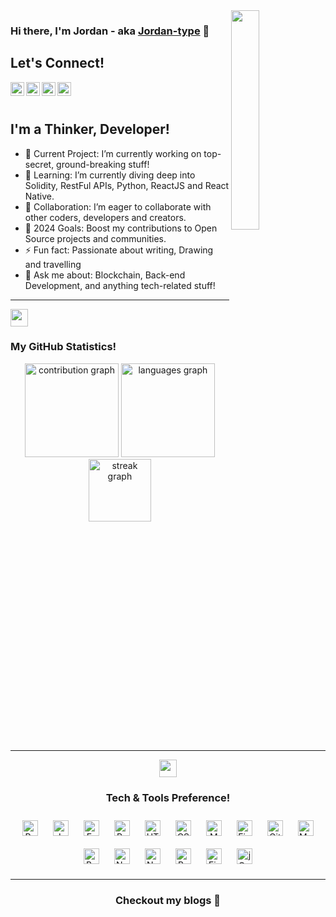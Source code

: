 <img align="right" src="https://user-images.githubusercontent.com/22797857/90096358-dba16400-dd54-11ea-8e44-e181ada72661.gif" width="30%" />

### Hi there, I'm Jordan - aka [Jordan-type](https://jordanmuthemba-com.vercel.app/) 👋

## Let's Connect! 

<a href="https://www.linkedin.com/in/jordan-muthemba/">
<img align="left" alt="LinkedIn | Jordan" width="22px" src="https://cdn.jsdelivr.net/npm/simple-icons@v3/icons/linkedin.svg" style="color: #0A66C2;"/>
</a>
<a href="https://www.instagram.com/jordan_type/">
<img align="left" alt="Instagram | Jordan" width="22px" src="https://cdn.jsdelivr.net/npm/simple-icons@v3/icons/instagram.svg" style="color: #E4405F;"/>
</a>
<a href="https://www.facebook.com/jordantypeizo.type/">
<img align="left" alt="Facebook | Jordan" width="22px" src="https://cdn.jsdelivr.net/npm/simple-icons@v3/icons/facebook.svg" style="color: #4267B2;"/>
</a>
<a href="https://twitter.com/type_jordan/">
<img align="left" alt="Twitter | Jordan" width="22px" src="https://cdn.jsdelivr.net/npm/simple-icons@v3/icons/twitter.svg" style="color: #1DA1F2;"/>
</a>

<br/><br/>

## I'm a Thinker, Developer!

- 🔭 Current Project: I’m currently working on top-secret, ground-breaking stuff!
- 🌱 Learning: I’m currently diving deep into Solidity, RestFul APIs, Python, ReactJS and React Native.
- 👯 Collaboration: I’m eager to collaborate with other coders, developers and creators.
- 🥅 2024 Goals: Boost my contributions to Open Source projects and communities.
- ⚡ Fun fact: Passionate about writing, Drawing and travelling
- 💬 Ask me about: Blockchain, Back-end Development, and anything tech-related stuff!

---
<img src="https://emojis.slackmojis.com/emojis/images/1471045852/841/hero.gif?1471045852" align="center" width="28" />

### My GitHub Statistics!
<div align="center">
 <img align=""  src="https://github-readme-stats.vercel.app/api?username=Jordan-type&show_icons=true&title_color=fff&icon_color=79ff97&text_color=9f9f9f&bg_color=151515" height="150" alt="contribution graph" />
 <img align=""  src="https://github-readme-stats.vercel.app/api/top-langs?username=Jordan-type&locale=en&hide_title=false&layout=compact&card_width=320&langs_count=5&theme=dracula&hide_border=false" height="150" alt="languages graph"  />
 <img align=""  src = "https://github-readme-streak-stats.herokuapp.com/?user=Jordan-type&" height="100" alt="streak graph" />
</p>
<!-- Clearfix to ensure the next section does not overlap -->
<div style="clear: both;"></div>

---
<img src="https://emojis.slackmojis.com/emojis/images/1471045839/793/computerrage.gif?1471045839" align="center" width="28" />

### Tech & Tools Preference!

<div>
 <img style="margin: 10px" src="https://profilinator.rishav.dev/skills-assets/python-original.svg" alt="Python" height="25" />
 <img style="margin: 10px" src="https://profilinator.rishav.dev/skills-assets/javascript-original.svg" alt="JavaScript" height="25" />
 <img style="margin: 10px" src="https://profilinator.rishav.dev/skills-assets/express-original-wordmark.svg" alt="Express.js" height="25" />
 <img style="margin: 10px" src="https://profilinator.rishav.dev/skills-assets/react-original-wordmark.svg" alt="React" height="25" />
 <img style="margin: 10px" src="https://profilinator.rishav.dev/skills-assets/html5-original-wordmark.svg" alt="HTML5" height="25" />
 <img style="margin: 10px" src="https://profilinator.rishav.dev/skills-assets/css3-original-wordmark.svg" alt="CSS3" height="25" />
 <img style="margin: 10px" src="https://profilinator.rishav.dev/skills-assets/mongodb-original-wordmark.svg" alt="MongoDB" height="25" />
 <img style="margin: 10px" src="https://profilinator.rishav.dev/skills-assets/figma-icon.svg" alt="Figma" height="25" />
 <img style="margin: 10px" src="https://profilinator.rishav.dev/skills-assets/git-scm-icon.svg" alt="Git" height="25" />
 <img style="margin: 10px" src="https://profilinator.rishav.dev/skills-assets/mysql-original-wordmark.svg" alt="MySQL" height="25" />
 <img style="margin: 10px" src="https://profilinator.rishav.dev/skills-assets/bootstrap-plain.svg" alt="Bootstrap" height="25" />
 <img style="margin: 10px" src="https://profilinator.rishav.dev/skills-assets/nodejs-original-wordmark.svg" alt="Node.js" height="25" />
 <img style="margin: 10px" src="https://profilinator.rishav.dev/skills-assets/nginx-original.svg" alt="Nginx" height="25" />
 <img style="margin: 10px" src="https://profilinator.rishav.dev/skills-assets/gnu_bash-icon.svg" alt="Bash" height="25" />
 <img style="margin: 10px" src="https://profilinator.rishav.dev/skills-assets/firebase.png" alt="Firebase" height="25" />
 <img style="margin: 10px" src="https://profilinator.rishav.dev/skills-assets/jquery.png" alt="jQuery" height="25" />  
</div> 

---
### Checkout my blogs :loudspeaker:

